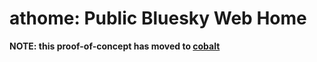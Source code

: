 
athome: Public Bluesky Web Home
===============================

**NOTE: this proof-of-concept has moved to [cobalt](https://tangled.org/@bnewbold.net/cobalt/tree/main/cmd/athome)**
